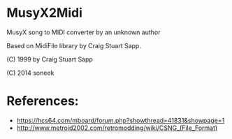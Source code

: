 # MusyX2Midi
MusyX song to MIDI converter
by an unknown author

Based on MidiFile library by Craig Stuart Sapp.

(C) 1999 by Craig Stuart Sapp

(C) 2014 soneek

References:
======
- https://hcs64.com/mboard/forum.php?showthread=41831&showpage=1
- http://www.metroid2002.com/retromodding/wiki/CSNG_(File_Format)
